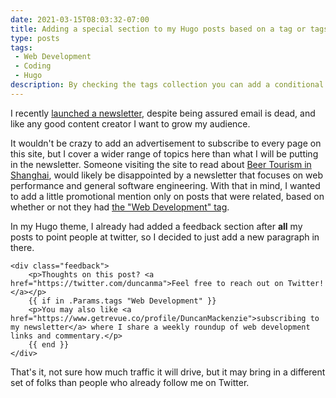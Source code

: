 ```yaml
---
date: 2021-03-15T08:03:32-07:00
title: Adding a special section to my Hugo posts based on a tag or tags
type: posts
tags:
 - Web Development
 - Coding
 - Hugo
description: By checking the tags collection you can add a conditional bit of content to your post pages in your Hugo template.
---
```

I recently [launched a newsletter](https://www.getrevue.co/profile/DuncanMackenzie), despite being assured email is dead, and like any good content creator I want to grow my audience.

It wouldn't be crazy to add an advertisement to subscribe to every page on this site, but I cover a wider range of topics here than what I will be putting in the newsletter. Someone visiting the site to read about [Beer Tourism in Shanghai](/blog/beer-tourism-shanghai/), would likely be disappointed by a newsletter that focuses on web performance and general software engineering. With that in mind, I wanted to add a little promotional mention only on posts that were related, based on whether or not they had [the "Web Development" tag](/tags/web-development/).

In my Hugo theme, I already had added a feedback section after **all** my posts to point people at twitter, so I decided to just add a new paragraph in there.

```go-html-template
<div class="feedback">
    <p>Thoughts on this post? <a href="https://twitter.com/duncanma">Feel free to reach out on Twitter!</a></p> 
    {{ if in .Params.tags "Web Development" }}
    <p>You may also like <a href="https://www.getrevue.co/profile/DuncanMackenzie">subscribing to my newsletter</a> where I share a weekly roundup of web development links and commentary.</p>
    {{ end }}
</div>
```

That's it, not sure how much traffic it will drive, but it may bring in a different set of folks than people who already follow me on Twitter.